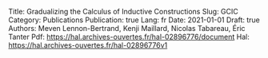 Title: Gradualizing the Calculus of Inductive Constructions
Slug: GCIC
Category: Publications
Publication: true
Lang: fr
Date: 2021-01-01
Draft: true
Authors: Meven Lennon-Bertrand, Kenji Maillard, Nicolas Tabareau, Éric Tanter
Pdf: https://hal.archives-ouvertes.fr/hal-02896776/document
Hal: https://hal.archives-ouvertes.fr/hal-02896776v1
